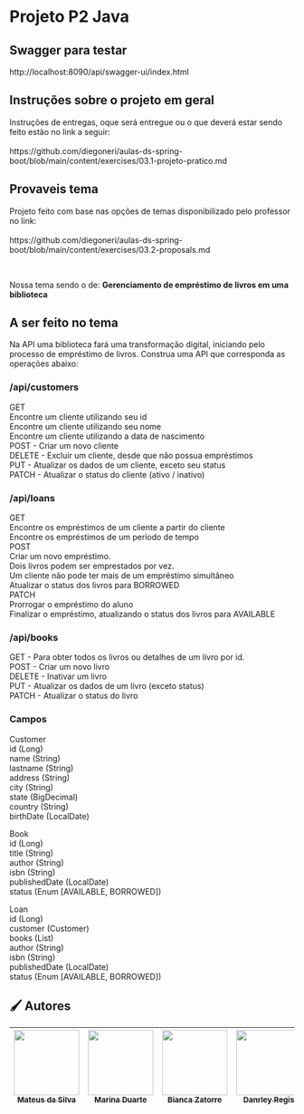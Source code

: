 <h1> Projeto P2 Java </h1>

<h2>Swagger para testar</h2>
<p>http://localhost:8090/api/swagger-ui/index.html</p>

<h2>Instruções sobre o projeto em geral</h2>

<p>Instruções de entregas, oque será entregue ou o que deverá estar sendo feito estão no link a seguir:<br><br>
https://github.com/diegoneri/aulas-ds-spring-boot/blob/main/content/exercises/03.1-projeto-pratico.md</p>

<h2> Provaveis tema</h2>
<p></p>Projeto feito com base nas opções de temas disponibilizado pelo professor no link:<br><br>
https://github.com/diegoneri/aulas-ds-spring-boot/blob/main/content/exercises/03.2-proposals.md</p>
<br><p>Nossa tema sendo o de: <b>Gerenciamento de empréstimo de livros em uma biblioteca</b></p>

<h2>A ser feito no tema</h2>

<p>
  Na API uma biblioteca fará uma transformação digital, iniciando pelo processo de empréstimo de livros. Construa uma API que corresponda as operações abaixo:

<h3>/api/customers</h3>
<p>
GET<br>
Encontre um cliente utilizando seu id<br>
Encontre um cliente utilizando seu nome<br>
Encontre um cliente utilizando a data de nascimento<br>
POST - Criar um novo cliente<br>
DELETE - Excluir um cliente, desde que não possua empréstimos<br>
PUT - Atualizar os dados de um cliente, exceto seu status<br>
PATCH - Atualizar o status do cliente (ativo / inativo)<br>
</p>
<h3>/api/loans</h3>
<p>
GET<br>
Encontre os empréstimos de um cliente a partir do cliente<br>
Encontre os empréstimos de um período de tempo<br>
POST<br>
Criar um novo empréstimo.<br>
Dois livros podem ser emprestados por vez.<br>
Um cliente não pode ter mais de um empréstimo simultâneo<br>
Atualizar o status dos livros para BORROWED<br>
PATCH<br>
Prorrogar o empréstimo do aluno<br>
Finalizar o empréstimo, atualizando o status dos livros para AVAILABLE<br>
</p>
<h3>/api/books</h3>
<p>
GET - Para obter todos os livros ou detalhes de um livro por id.<br>
POST - Criar um novo livro<br>
DELETE - Inativar um livro<br>
PUT - Atualizar os dados de um livro (exceto status)<br>
PATCH - Atualizar o status do livro<br>
</p>
<h3>Campos</h3>
<p>
Customer<br>
id (Long)<br>
name (String)<br>
lastname (String)<br>
address (String)<br>
city (String)<br>
state (BigDecimal)<br>
country (String)<br>
birthDate (LocalDate)<br>
</p>
<p>
Book<br>
id (Long)<br>
title (String)<br>
author (String)<br>
isbn (String)<br>
publishedDate (LocalDate)<br>
status (Enum [AVAILABLE, BORROWED])<br>
</p>
<p>
Loan<br>
id (Long)<br>
customer (Customer)<br>
books (List)<br>
author (String)<br>
isbn (String)<br>
publishedDate (LocalDate)<br>
status (Enum [AVAILABLE, BORROWED])<br>
</p>
</p>

<h2 align="left">🖌️ Autores </h2>

| [<img loading="lazy" src="https://avatars.githubusercontent.com/u/125374128?v=4" width=115><br><sub>Mateus da Silva</sub>](https://github.com/Matias5789) |  [<img loading="lazy" src="https://avatars.githubusercontent.com/u/125374126?v=4" width=115><br><sub>Marina Duarte</sub>](https://github.com/maricamano) |  [<img loading="lazy" src="https://avatars.githubusercontent.com/u/112172388?v=4" width=115><br><sub>Bianca Zatorre</sub>](https://github.com/biancazatorre) |  [<img loading="lazy" src="https://avatars.githubusercontent.com/u/112701726?v=4" width=115><br><sub>Danrley Regis</sub>](https://github.com/DanHunterz1) |
:---: | :---: | :---: | :---: |
